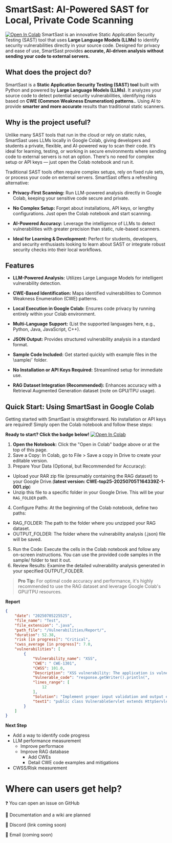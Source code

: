 # SmartSast: AI-Powered SAST for Local, Private Code Scanning
[![Open In Colab](https://colab.research.google.com/assets/colab-badge.svg)](https://colab.research.google.com/drive/1FLn_i1Ln23pR7Sr25mafutaicASZa6LE?usp=sharing)
SmartSast is an innovative Static Application Security Testing (SAST) tool that uses **Large Language Models (LLMs)** to identify security vulnerabilities directly in your source code. Designed for privacy and ease of use, SmartSast provides **accurate, AI-driven analysis without sending your code to external servers.**

## What does the project do?
SmartSast is a **Static Application Security Testing (SAST) tool** built with Python and powered by **Large Language Models (LLMs)**. It analyzes your source code to detect potential security vulnerabilities, identifying risks based on **CWE (Common Weakness Enumeration) patterns.**. Using AI to provide **smarter and more accurate** results than traditional static scanners.

## Why is the project useful?
Unlike many SAST tools that run in the cloud or rely on static rules, SmartSast uses LLMs locally in Google Colab, giving developers and students a private, flexible, and AI-powered way to scan their code. It’s ideal for learning, testing, or working in secure environments where sending code to external servers is not an option. There's no need for complex setup or API keys — just open the Colab notebook and run it.

Traditional SAST tools often require complex setups, rely on fixed rule sets, or process your code on external servers. SmartSast offers a refreshing alternative:

+ **Privacy-First Scanning:** Run LLM-powered analysis directly in Google Colab, keeping your sensitive code secure and private.

+ **No Complex Setup:** Forget about installations, API keys, or lengthy configurations. Just open the Colab notebook and start scanning.

+ **AI-Powered Accuracy:** Leverage the intelligence of LLMs to detect vulnerabilities with greater precision than static, rule-based scanners.

+ **Ideal for Learning & Development:** Perfect for students, developers, and security enthusiasts looking to learn about SAST or integrate robust security checks into their local workflows.

## Features
+ **LLM-Powered Analysis:** Utilizes Large Language Models for intelligent vulnerability detection.

+ **CWE-Based Identification:** Maps identified vulnerabilities to Common Weakness Enumeration (CWE) patterns.

+ **Local Execution in Google Colab:** Ensures code privacy by running entirely within your Colab environment.

+ **Multi-Language Support:** (List the supported languages here, e.g., Python, Java, JavaScript, C++).

+ **JSON Output:** Provides structured vulnerability analysis in a standard format.

+ **Sample Code Included:** Get started quickly with example files in the \sample/` folder.

+ **No Installation or API Keys Required:** Streamlined setup for immediate use.

+ **RAG Dataset Integration (Recommended):** Enhances accuracy with a Retrieval Augmented Generation dataset (note on GPU/TPU usage).


## Quick Start: Using SmartSast in Google Colab
Getting started with SmartSast is straightforward. No installation or API keys are required! Simply open the Colab notebook and follow these steps:

**Ready to start? Click the badge below!**
[![Open In Colab](https://colab.research.google.com/assets/colab-badge.svg)](https://colab.research.google.com/drive/1FLn_i1Ln23pR7Sr25mafutaicASZa6LE?usp=sharing)

1.  **Open the Notebook:** Click the "Open in Colab" badge above or at the top of this page.
2.  Save a Copy: In Colab, go to File > Save a copy in Drive to create your editable version.
3.  Prepare Your Data (Optional, but Recommended for Accuracy):
* Upload your RAR zip file (presumably containing the RAG dataset) to your Google Drive.(**latest version: CWE-top25-20250705T164339Z-1-001.zip**)
* Unzip this file to a specific folder in your Google Drive. This will be your `RAG_FOLDER` path.
4.  Configure Paths: At the beginning of the Colab notebook, define two paths:
* RAG_FOLDER: The path to the folder where you unzipped your RAG dataset.
* OUTPUT_FOLDER: The folder where the vulnerability analysis (.json) file will be saved.
5.  Run the Code: Execute the cells in the Colab notebook and follow any on-screen instructions. You can use the provided code samples in the sample/ folder to test it out.
6.  Review Results: Examine the detailed vulnerability analysis generated in your specified OUTPUT_FOLDER.

> **Pro Tip:** For optimal code accuracy and performance, it's highly recommended to use the RAG dataset and leverage Google Colab's GPU/TPU resources.

**Report**
```json
{
    "date": "20250705225525",
    "file_name": "Test",
    "file_extension": ".java",
    "path_file": "/Vulnerabilities/Report/",
    "duration": 52.38,
    "risk [in progress]": "Critical",
    "cwss_average [in progress]": 7.0,
    "vulnerabilities": [
        {
            "Vulnerability_name": "XSS",
            "CWE": " CWE-1301",
            "CWSS": 101.0,
            "Description": "XSS vulnerability: The application is vulnerable to cross-site scripting (XSS) attacks.  An attacker can inject malicious JavaScript code into the input field, which will then be executed in the browser of other users.",
            "Vulnerable_code": "response.getWriter().println(",
            "lines_range": [
                12
            ],
            "Solution": "Implement proper input validation and output encoding to prevent XSS attacks.  Use a Content Security Policy (CSP) to restrict the sources of scripts that can be executed.",
            "text1": "public class VulnerableServlet extends HttpServlet {\n    protected void doGet(HttpServletRequest request, HttpServletResponse response) throws ServletException, IOException {\n        String userInput = request.getParameter(\"input\");\n        **response.getWriter().println(\"<html><body>\" + userInput + \"</body></html>\");** // XSS vulnerability\n    }\n}"
        }
    ]
}
```
**Next Step**
* Add a way to identify code progress
* LLM performance measurement
  * Improve performace
  * Improve RAG database
    * Add CWEs
    * Detail CWE code examples and mitigations
* CWSS/Risk measurement

# Where can users get help?

❓ You can open an issue on GitHub

📖 Documentation and a wiki are planned

💬 Discord (link coming soon)

📧 Email (coming soon)




